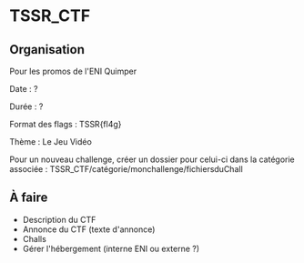 # TSSR_CTF
## Organisation

Pour les promos de l'ENI Quimper

Date : ?

Durée : ?

Format des flags : TSSR{fl4g}

Thème : Le Jeu Vidéo

Pour un nouveau challenge, créer un dossier pour celui-ci dans la catégorie associée :
TSSR_CTF/catégorie/monchallenge/fichiersduChall

## À faire

- Description du CTF
- Annonce du CTF (texte d'annonce)
- Challs
- Gérer l'hébergement (interne ENI ou externe ?)
